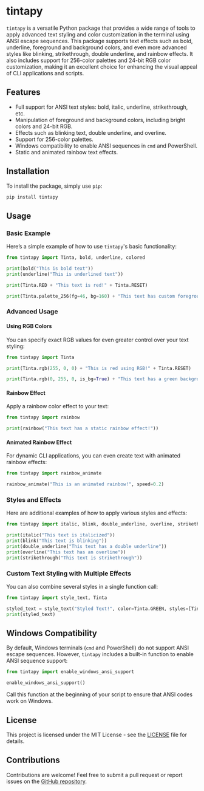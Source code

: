 # tintapy

`tintapy` is a versatile Python package that provides a wide range of tools to apply advanced text styling and color customization in the terminal using ANSI escape sequences. This package supports text effects such as bold, underline, foreground and background colors, and even more advanced styles like blinking, strikethrough, double underline, and rainbow effects. It also includes support for 256-color palettes and 24-bit RGB color customization, making it an excellent choice for enhancing the visual appeal of CLI applications and scripts.

## Features

- Full support for ANSI text styles: bold, italic, underline, strikethrough, etc.
- Manipulation of foreground and background colors, including bright colors and 24-bit RGB.
- Effects such as blinking text, double underline, and overline.
- Support for 256-color palettes.
- Windows compatibility to enable ANSI sequences in `cmd` and PowerShell.
- Static and animated rainbow text effects.

## Installation

To install the package, simply use `pip`:

```bash
pip install tintapy
```

## Usage

### Basic Example

Here’s a simple example of how to use `tintapy`'s basic functionality:

```python
from tintapy import Tinta, bold, underline, colored

print(bold("This is bold text"))
print(underline("This is underlined text"))

print(Tinta.RED + "This text is red!" + Tinta.RESET)

print(Tinta.palette_256(fg=46, bg=160) + "This text has custom foreground and background colors!" + Tinta.RESET)
```

### Advanced Usage

#### Using RGB Colors

You can specify exact RGB values for even greater control over your text styling:

```python
from tintapy import Tinta

print(Tinta.rgb(255, 0, 0) + "This is red using RGB!" + Tinta.RESET)

print(Tinta.rgb(0, 255, 0, is_bg=True) + "This text has a green background!" + Tinta.RESET)
```

#### Rainbow Effect

Apply a rainbow color effect to your text:

```python
from tintapy import rainbow

print(rainbow("This text has a static rainbow effect!"))
```

#### Animated Rainbow Effect

For dynamic CLI applications, you can even create text with animated rainbow effects:

```python
from tintapy import rainbow_animate

rainbow_animate("This is an animated rainbow!", speed=0.2)
```

### Styles and Effects

Here are additional examples of how to apply various styles and effects:

```python
from tintapy import italic, blink, double_underline, overline, strikethrough

print(italic("This text is italicized"))
print(blink("This text is blinking"))
print(double_underline("This text has a double underline"))
print(overline("This text has an overline"))
print(strikethrough("This text is strikethrough"))
```

### Custom Text Styling with Multiple Effects

You can also combine several styles in a single function call:

```python
from tintapy import style_text, Tinta

styled_text = style_text("Styled Text!", color=Tinta.GREEN, styles=[Tinta.BOLD, Tinta.UNDERLINE])
print(styled_text)
```

## Windows Compatibility

By default, Windows terminals (`cmd` and PowerShell) do not support ANSI escape sequences. However, `tintapy` includes a built-in function to enable ANSI sequence support:

```python
from tintapy import enable_windows_ansi_support

enable_windows_ansi_support()
```

Call this function at the beginning of your script to ensure that ANSI codes work on Windows.

## License

This project is licensed under the MIT License - see the [LICENSE](LICENSE) file for details.

## Contributions

Contributions are welcome! Feel free to submit a pull request or report issues on the [GitHub repository](https://github.com/managua48/tintapy).

